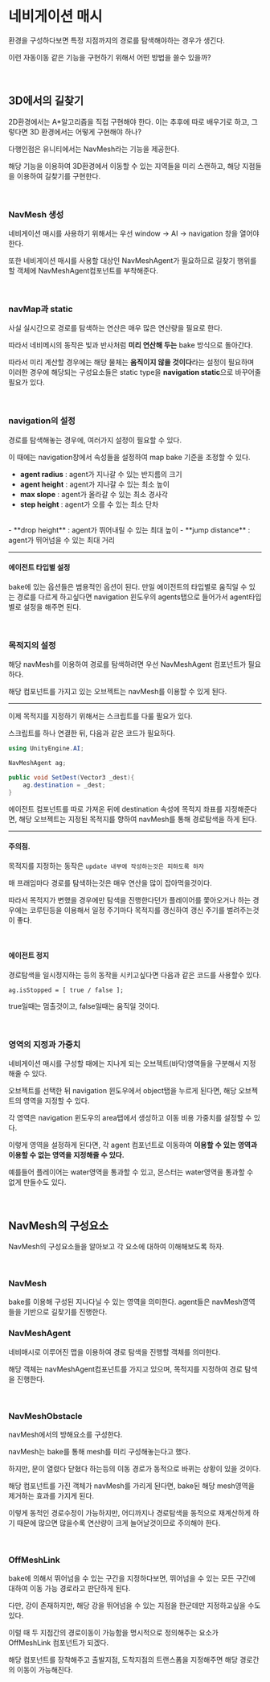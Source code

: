 # 네비게이션 매시

환경을 구성하다보면 특정 지점까지의 경로를 탐색해야하는 경우가 생긴다.

이런 자동이동 같은 기능을 구현하기 위해서 어떤 방법을 쓸수 있을까?

<br>

## 3D에서의 길찾기

2D환경에서는 A*알고리즘을 직접 구현해야 한다. 이는 추후에 따로 배우기로 하고, 그렇다면 3D 환경에서는 어떻게 구현해야 하나?

다행인점은 유니티에서는 NavMesh라는 기능을 제공한다.

해당 기능을 이용하여 3D환경에서 이동할 수 있는 지역들을 미리 스캔하고, 해당 지점들을 이용하여 길찾기를 구현한다.

<br>

### NavMesh 생성

네비게이션 매시를 사용하기 위해서는 우선 window -> AI -> navigation 창을 열어야 한다.

또한 네비게이션 매시를 사용할 대상인 NavMeshAgent가 필요하므로 길찾기 행위를 할 객체에 NavMeshAgent컴포넌트를 부착해준다.

<br>

### navMap과 static

사실 실시간으로 경로를 탐색하는 연산은 매우 많은 연산량을 필요로 한다.

따라서 네비메시의 동작은 빛과 반사처럼 **미리 연산해 두는** bake 방식으로 돌아간다.

따라서 미리 계산할 경우에는 해당 물체는 **움직이지 않을 것이다**라는 설정이 필요하며 이러한 경우에 해당되는 구성요소들은 static type을 **navigation static**으로 바꾸어줄 필요가 있다.

<br>

### navigation의 설정

경로를 탐색해놓는 경우에, 여러가지 설정이 필요할 수 있다.

이 때에는 navigation창에서 속성들을 설정하여 map bake 기준을 조정할 수 있다.

- **agent radius** : agent가 지나갈 수 있는 반지름의 크기
- **agent height** : agent가 지나갈 수 있는 최소 높이
- **max slope** : agent가 올라갈 수 있는 최소 경사각
- **step height** : agent가 오를 수 있는 최소 단차
<br>
- **drop height** : agent가 뛰어내릴 수 있는 최대 높이
-  **jump distance** : agent가 뛰어넘을 수 있는 최대 거리

<hr>

#### 에이전트 타입별 설정

bake에 있는 옵션들은 범용적인 옵션이 된다.
만일 에이전트의 타입별로 움직일 수 있는 경로를 다르게 하고싶다면 navigation 윈도우의 agents탭으로 들어가서 agent타입별로 설정을 해주면 된다.

<br>

### 목적지의 설정

해당 navMesh를 이용하여 경로를 탐색하려면 우선 NavMeshAgent 컴포넌트가 필요하다.

해당 컴포넌트를 가지고 있는 오브젝트는 navMesh를 이용할 수 있게 된다.

<hr>

이제 목적지를 지정하기 위해서는 스크립트를 다룰 필요가 있다.

스크립트를 하나 연결한 뒤, 다음과 같은 코드가 필요하다.

```cs
using UnityEngine.AI;

NavMeshAgent ag;

public void SetDest(Vector3 _dest){
    ag.destination = _dest;
}
```

에이전트 컴포넌트를 따로 가져온 뒤에 destination 속성에 목적지 좌표를 지정해준다면, 해당 오브젝트는 지정된 목적지를 향하여 navMesh를 통해 경로탐색을 하게 된다.

<hr>

#### 주의점.

목적지를 지정하는 동작은 `update 내부에 작성하는것은 피하도록 하자`

매 프래임마다 경로를 탐색하는것은 매우 연산을 많이 잡아먹을것이다.

따라서 목적지가 변했을 경우에만 탐색을 진행한다던가
플레이어를 쫓아오거나 하는 경우에는 코루틴등을 이용해서 일정 주기마다 목적지를 갱신하여 갱신 주기를 벌려주는것이 좋다.

<br>

#### 에이전트 정지

경로탐색을 일시정지하는 등의 동작을 시키고싶다면 다음과 같은 코드를 사용할수 있다.

`ag.isStopped = [ true / false ];`

true일때는 멈출것이고, false일때는 움직일 것이다.

<br>

### 영역의 지정과 가중치

네비게이션 매시를 구성할 때에는 지나게 되는 오브젝트(바닥)영역들을 구분해서 지정해줄 수 있다.

오브젝트를 선택한 뒤 navigation 윈도우에서 object탭을 누르게 된다면, 해당 오브젝트의 영역을 지정할 수 있다.

각 영역은 navigation 윈도우의 area탭에서 생성하고 이동 비용 가중치를 설정할 수 있다.

이렇게 영역을 설정하게 된다면, 각 agent 컴포넌트로 이동하여 **이용할 수 있는 영역과 이용할 수 없는 영역을 지정해줄 수 있다.** 

예를들어 플레이어는 water영역을 통과할 수 있고, 몬스터는 water영역을 통과할 수 없게 만들수도 있다.

<br>

## NavMesh의 구성요소

NavMesh의 구성요소들을 알아보고 각 요소에 대하여 이해해보도록 하자.

<br>

### NavMesh
bake를 이용해 구성된 지나다닐 수 있는 영역을 의미한다. agent들은 navMesh영역들을 기반으로 길찾기를 진행한다.
<br>

### NavMeshAgent

네비매시로 이루어진 맵을 이용하여 경로 탐색을 진행할 객체를 의미한다.

해당 객체는 navMeshAgent컴포넌트를 가지고 있으며, 목적지를 지정하여 경로 탐색을 진행한다.

<br>

### NavMeshObstacle

navMesh에서의 방해요소를 구성한다.

navMesh는 bake를 통해 mesh를 미리 구성해놓는다고 했다.

하지만, 문이 열렸다 닫혔다 하는등의 이동 경로가 동적으로 바뀌는 상황이 있을 것이다.

해당 컴포넌트를 가진 객체가 navMesh를 가리게 된다면, bake된 해당 mesh영역을 제거하는 효과를 가지게 된다.

이렇게 동적인 경로수정이 가능하지만, 어디까지나 경로탐색을 동적으로 재계산하게 하기 때문에 많으면 많을수록 연산량이 크게 늘어날것이므로 주의해야 한다.

<br>

### OffMeshLink

bake에 의해서 뛰어넘을 수 있는 구간을 지정하다보면, 뛰어넘을 수 있는 모든 구간에 대하여 이동 가능 경로라고 판단하게 된다.

다만, 강이 존재하지만, 해당 강을 뛰어넘을 수 있는 지점을 한군데만 지정하고싶을 수도 있다.

이럴 때 두 지점간의 경로이동이 가능함을 명시적으로 정의해주는 요소가 OffMeshLink 컴포넌트가 되겠다.

해당 컴포넌트를 장착해주고 출발지점, 도착지점의 트랜스폼을 지정해주면 해당 경로간의 이동이 가능해진다.

<br>
